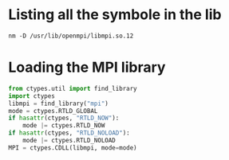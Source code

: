 # Listing all the symbole in the lib

`nm -D /usr/lib/openmpi/libmpi.so.12`

# Loading the MPI library

```python
from ctypes.util import find_library
import ctypes
libmpi = find_library("mpi")
mode = ctypes.RTLD_GLOBAL
if hasattr(ctypes, "RTLD_NOW"):
    mode |= ctypes.RTLD_NOW
if hasattr(ctypes, "RTLD_NOLOAD"):
    mode |= ctypes.RTLD_NOLOAD
MPI = ctypes.CDLL(libmpi, mode=mode)

```
